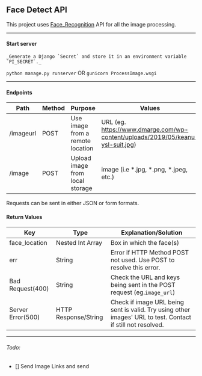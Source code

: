 ## Face Detect API

This project uses [Face_Recognition](https://github.com/ageitgey/face_recognition) API for all the image processing.


- - -
#### Start server
    _Generate a Django `Secret` and store it in an environment variable `PI_SECRET`._

`python manage.py runserver`
OR
`gunicorn ProcessImage.wsgi`


- - -
#### Endpoints
|   Path    |   Method  |              Purpose                  |                             Values                                  | 
|   ----    |   ------  |              -------                  |                             ------                                  |
| /imageurl |   POST    |   Use image from a remote location    |   URL (eg. https://www.dmarge.com/wp-content/uploads/2019/05/keanu-ysl-suit.jpg)    |
| /image    |   POST    |   Upload image from local storage     |   image (i.e \*.jpg, \*.png, \*.jpeg, etc.)                         |

Requests can be sent in either JSON or form formats.

#### Return Values
|      **Key**    |     **Type**      |    **Explanation/Solution** |
|-----------------|-------------------|-----------------------------|
|   face_location | Nested Int Array  |  Box in which the face(s) |
|        err       |      String       |  Error if HTTP Method POST not used. Use POST to resolve this error. |
| Bad Request(400) |      String       | Check the URL and keys being sent in the POST request (eg.`image_url`) |
| Server Error(500)| HTTP Response/String | Check if image URL being sent is valid. Try using other images' URL to test. Contact if still not resolved. |
 

- - -
###### Todo:
* [] Send Image Links and send  
